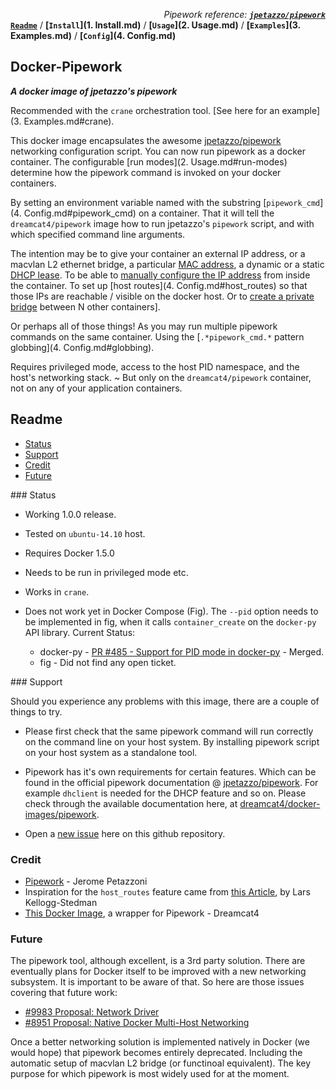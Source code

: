 *<div align=right>Pipework reference:* ***[`jpetazzo/pipework`](https://github.com/jpetazzo/pipework/blob/master/README.md)</div>***
**[`Readme`](README.md)** / **[`Install`](1. Install.md)** / **[`Usage`](2. Usage.md)** / **[`Examples`](3. Examples.md)** / **[`Config`](4. Config.md)**

## Docker-Pipework
**_A docker image of jpetazzo's pipework_**

Recommended with the `crane` orchestration tool. [See here for an example](3. Examples.md#crane).

This docker image encapsulates the awesome [jpetazzo/pipework](https://github.com/jpetazzo/pipework) networking configuration script. You can now run pipework as a docker container. The configurable [run modes](2. Usage.md#run-modes) determine how the pipework command is invoked on your docker containers.

By setting an environment variable named with the substring [`pipework_cmd`](4. Config.md#pipework_cmd) on a container. That it will tell the `dreamcat4/pipework` image how to run jpetazzo's `pipework` script, and with which specified command line arguments.

The intention may be to give your container an external IP address, or a macvlan L2 ethernet bridge, a particular [MAC address](https://github.com/jpetazzo/pipework/blob/master/README.md#custom_mac), a dynamic or a static [DHCP lease](https://github.com/jpetazzo/pipework/blob/master/README.md#dhcp). To be able to [manually configure the IP address](https://github.com/jpetazzo/pipework/blob/master/README.md#no_ip) from inside the container. To set up [host routes](4. Config.md#host_routes) so that those IPs are reachable / visible on the docker host. Or to [create a private bridge](https://github.com/jpetazzo/pipework/blob/master/README.md#lamp) between N other containers].

Or perhaps all of those things! As you may run multiple pipework commands on the same container. Using the [`.*pipework_cmd.*` pattern globbing](4. Config.md#globbing).

Requires privileged mode, access to the host PID namespace, and the host's networking stack. ~ But only on the `dreamcat4/pipework` container, not on any of your application containers.

## Readme
<!-- START doctoc generated TOC please keep comment here to allow auto update -->
<!-- DON'T EDIT THIS SECTION, INSTEAD RE-RUN doctoc TO UPDATE -->
 

- [Status](#status)
- [Support](#support)
- [Credit](#credit)
- [Future](#future)

<!-- END doctoc generated TOC please keep comment here to allow auto update -->

<a name="status"/>
### Status 

* Working 1.0.0 release.
* Tested on `ubuntu-14.10` host.
* Requires Docker 1.5.0
* Needs to be run in privileged mode etc.

* Works in `crane`.
* Does not work yet in Docker Compose (Fig). The `--pid` option needs to be implemented in fig, when it calls `container_create` on the `docker-py` API library. Current Status:

  * docker-py - [PR #485 - Support for PID mode in docker-py](https://github.com/docker/docker-py/pull/485) - Merged.
  * fig - Did not find any open ticket.

<a name="support"/>
### Support

Should you experience any problems with this image, there are a couple of things to try.

* Please first check that the same pipework command will run correctly on the command line on your host system. By installing pipework script on your host system as a standalone tool.

* Pipework has it's own requirements for certain features. Which can be found in the official pipework documentation @ [jpetazzo/pipework](https://github.com/jpetazzo/pipework/blob/master/README.md). For example `dhclient` is needed for the DHCP feature and so on. Please check through the available documentation here, at [dreamcat4/docker-images/pipework](https://github.com/dreamcat4/docker-images/tree/master/pipework).

* Open a [new issue](https://github.com/dreamcat4/docker-images/issues/new) here on this github repository.

### Credit

* [Pipework](https://github.com/jpetazzo/pipework) - Jerome Petazzoni
* Inspiration for the `host_routes` feature came from [this Article](http://blog.oddbit.com/2014/08/11/four-ways-to-connect-a-docker/), by Lars Kellogg-Stedman
* [This Docker Image](https://github.com/dreamcat4/docker-images/tree/master/pipework), a wrapper for Pipework - Dreamcat4

### Future

The pipework tool, although excellent, is a 3rd party solution. There are eventually plans for Docker itself to be improved with a new networking subsystem. It is important to be aware of that. So here are those issues covering that future work:

* [#9983 Proposal: Network Driver](https://github.com/docker/docker/issues/9983)
* [#8951 Proposal: Native Docker Multi-Host Networking](https://github.com/docker/docker/issues/8951)

Once a better networking solution is implemented natively in Docker (we would hope) that pipework becomes entirely deprecated. Including the automatic setup of macvlan L2 bridge (or functinoal equivalent). The key purpose for which pipework is most widely used for at the moment.
